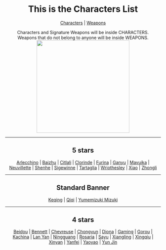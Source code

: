 <body>
  <div align="center">
    <h1>This is the Characters List</h1><p></p>
<a href="">Characters</a> | <a href="">Weapons</a><p></p>
Characters and Signature Weapons will be inside CHARACTERS.<br>
Weapons that do not belong to anyone will be inside WEAPONS.<br>
<img src="https://i.imgur.com/YgOJ9yy.png" widht=200 height=300>
<hr>
<h2>5 stars</h2>
<a href="https://github.com/lihgrandini/characterstp/tree/main/Characters/Arlecchino">Arlecchino</a> | 
<a href="https://github.com/lihgrandini/characterstp/tree/main/Characters/Baizhu">Baizhu</a> | 
<a href="https://github.com/lihgrandini/characterstp/tree/main/Characters/Citlali">Citlali</a> | 
<a href="https://github.com/lihgrandini/characterstp/tree/main/Characters/Clorinde">Clorinde</a> | 
<a href="https://github.com/lihgrandini/characterstp/tree/main/Characters/Furina">Furina</a> | 
<a href="https://github.com/lihgrandini/characterstp/tree/main/Characters/Ganyu">Ganyu</a> | 
<a href="https://github.com/lihgrandini/characterstp/tree/main/Characters/Mavuika">Mavuika</a> | 
<a href="https://github.com/lihgrandini/characterstp/tree/main/Characters/Neuvillette">Neuvillette</a> | 
<a href="https://github.com/lihgrandini/characterstp/tree/main/Characters/Shenhe">Shenhe</a> | 
<a href="https://github.com/lihgrandini/characterstp/tree/main/Characters/Sigewinne">Sigewinne</a> | 
<a href="https://github.com/lihgrandini/characterstp/tree/main/Characters/Tartaglia%20(Childe)">Tartaglia</a> | 
<a href="https://github.com/lihgrandini/characterstp/tree/main/Characters/Wriothesley">Wriothesley</a> | 
<a href="https://github.com/lihgrandini/characterstp/tree/main/Characters/Xiao">Xiao</a> | 
<a href="https://github.com/lihgrandini/characterstp/tree/main/Characters/Zhongli">Zhongli</a>
<hr>
<h2>Standard Banner</h2>
<a href="https://github.com/lihgrandini/characterstp/tree/main/Characters/Keqing">Keqing</a> | 
<a href="https://github.com/lihgrandini/characterstp/tree/main/Characters/Qiqi">Qiqi</a> | 
<a href="https://github.com/lihgrandini/characterstp/tree/main/Characters/Yumemizuki%20Mizuki">Yumemizuki Mizuki</a>
<hr>
<h2>4 stars</h2>
<a href="https://github.com/lihgrandini/characterstp/tree/main/Characters/Beidou">Beidou</a> | 
<a href="https://github.com/lihgrandini/characterstp/tree/main/Characters/Bennett">Bennett</a> | 
<a href="https://github.com/lihgrandini/characterstp/tree/main/Characters/Chevreuse">Chevreuse</a> | 
<a href="https://github.com/lihgrandini/characterstp/tree/main/Characters/Chongyun">Chongyun</a> | 
<a href="https://github.com/lihgrandini/characterstp/tree/main/Characters/Diona">Diona</a> | 
<a href="https://github.com/lihgrandini/characterstp/tree/main/Characters/Gaming">Gaming</a> | 
<a href="">Gorou</a> | 
<a href="https://github.com/lihgrandini/characterstp/tree/main/Characters/Kachina">Kachina</a> | 
<a href="https://github.com/lihgrandini/characterstp/tree/main/Characters/Lan%20Yan">Lan Yan</a> | 
<a href="https://github.com/lihgrandini/characterstp/tree/main/Characters/Ningguang">Ningguang</a> | 
<a href="https://github.com/lihgrandini/characterstp/tree/main/Characters/Rosaria">Rosaria</a> | 
<a href="">Sayu</a> | 
<a href="https://github.com/lihgrandini/characterstp/tree/main/Characters/Xiangling">Xiangling</a> | 
<a href="https://github.com/lihgrandini/characterstp/tree/main/Characters/Xingqiu">Xingqiu</a> | 
<a href="https://github.com/lihgrandini/characterstp/tree/main/Characters/Xinyan">Xinyan</a> | 
<a href="https://github.com/lihgrandini/characterstp/tree/main/Characters/Yanfei">Yanfei</a> | 
<a href="https://github.com/lihgrandini/characterstp/tree/main/Characters/Yaoyao">Yaoyao</a> | 
<a href="https://github.com/lihgrandini/characterstp/tree/main/Characters/Yun%20Jin">Yun Jin</a>
</body>
